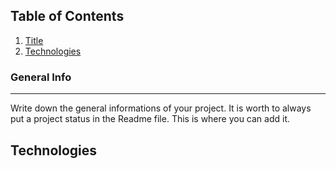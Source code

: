 ## Table of Contents
1. [Title](#Title)
2. [Technologies](#technologies)

### General Info
***
Write down the general informations of your project. It is worth to always put a project status in the Readme file. This is where you can add it. 
## Technologies
